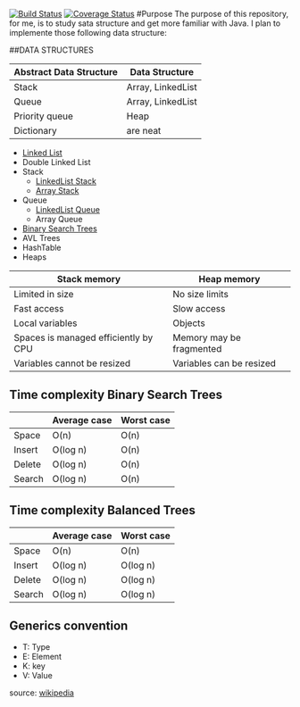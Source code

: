 [![Build Status](https://travis-ci.org/fabientownsend/datastructures-java.svg?branch=master)](https://travis-ci.org/fabientownsend/datastructures-java) 
[![Coverage Status](https://coveralls.io/repos/github/fabientownsend/datastructures-java/badge.svg?branch=master)](https://coveralls.io/github/fabientownsend/datastructures-java?branch=master)
#Purpose
The purpose of this repository, for me, is to study sata structure and get more familiar with Java.
I plan to implemente those following data structure:

##DATA STRUCTURES

| Abstract Data Structure | Data Structure    |
| ------------------------|-------------------|
| Stack                   | Array, LinkedList |
| Queue                   | Array, LinkedList |
| Priority queue          | Heap              |
| Dictionary              | are neat          |

- [Linked List](https://github.com/fabientownsend/datastructures-java/blob/master/src/main/java/datastructures/LinkedList.java)
- Double Linked List
- Stack
  - [LinkedList Stack](https://github.com/fabientownsend/datastructures-java/blob/master/src/main/java/datastructures/StackLinkedList.java)
  - [Array Stack](https://github.com/fabientownsend/datastructures-java/blob/master/src/main/java/datastructures/ArrayStack.java)
- Queue
  - [LinkedList Queue](https://github.com/fabientownsend/datastructures-java/blob/master/src/main/java/datastructures/Queue.java)
  - Array Queue
- [Binary Search Trees](https://github.com/fabientownsend/datastructures-java/blob/master/src/main/java/datastructures/BinarySearchTrees.java)
- AVL Trees
- HashTable
- Heaps

| Stack memory                         | Heap memory              |
| -------------------------------------|--------------------------|
| Limited in size                      | No size limits           |
| Fast access                          | Slow access              |
| Local variables                      | Objects                  |
| Spaces is managed efficiently by CPU | Memory may be fragmented |
| Variables cannot be resized          | Variables can be resized |

## Time complexity Binary Search Trees
|        | Average case | Worst case |
| -------|--------------|------------|
| Space  | O(n)         | O(n)       |
| Insert | O(log n)     | O(n)       |
| Delete | O(log n)     | O(n)       |
| Search | O(log n)     | O(n)       |

## Time complexity Balanced Trees
|        | Average case | Worst case |
| -------|--------------|------------|
| Space  | O(n)         | O(n)       |
| Insert | O(log n)     | O(log n)   |
| Delete | O(log n)     | O(log n)   |
| Search | O(log n)     | O(log n)   |

## Generics convention
- T: Type
- E: Element
- K: key
- V: Value

source: [wikipedia](https://en.wikipedia.org/wiki/List_of_data_structures)
